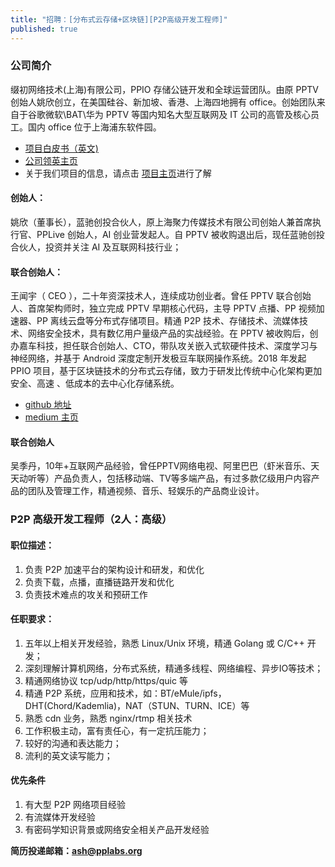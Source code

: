 ```yaml
---
title: "招聘：[分布式云存储+区块链][P2P高级开发工程师]"
published: true
---
```


### 公司简介
缀初网络技术(上海)有限公司，PPIO 存储公链开发和全球运营团队。由原 PPTV 创始人姚欣创立，在美国硅谷、新加坡、香港、上海四地拥有 office。创始团队来自于谷歌微软\BAT\华为 PPTV 等国内知名大型互联网及 IT 公司的高管及核心员工。国内 office 位于上海浦东软件园。
- [项目白皮书（英文)](https://github.com/PPIO/Whitepaper)
- [公司领英主页]( https://www.linkedin.com/company/pplabs)
- 关于我们项目的信息，请点击 [项目主页](https://www.pp.io/)进行了解

#### 创始人：
姚欣（董事长），蓝驰创投合伙人，原上海聚力传媒技术有限公司创始人兼首席执行官、PPLive 创始人，AI 创业营发起人。自 PPTV 被收购退出后，现任蓝驰创投合伙人，投资并关注 AI 及互联网科技行业；

#### 联合创始人：
王闻宇（ CEO ），二十年资深技术人，连续成功创业者。曾任 PPTV 联合创始人、首席架构师时，独立完成 PPTV 早期核心代码，主导 PPTV 点播、PP 视频加速器、PP 离线云盘等分布式存储项目。精通 P2P 技术、存储技术、流媒体技术、网络安全技术，具有数亿用户量级产品的实战经验。在 PPTV 被收购后，创办嘉车科技，担任联合创始人、CTO，带队攻关嵌入式软硬件技术、深度学习与神经网络，并基于 Android 深度定制开发极豆车联网操作系统。2018 年发起 PPIO 项目，基于区块链技术的分布式云存储，致力于研发比传统中心化架构更加安全、高速 、低成本的去中心化存储系统。
- [github 地址](https://github.com/omnigeeker)
- [medium 主页](https://medium.com/@omnigeeker)

#### 联合创始人
吴季丹，10年+互联网产品经验，曾任PPTV网络电视、阿里巴巴（虾米音乐、天天动听等）产品负责人，包括移动端、TV等多端产品，有过多款亿级用户内容产品的团队及管理工作，精通视频、音乐、轻娱乐的产品商业设计。


### P2P 高级开发工程师（2人：高级）
#### 职位描述：
  1. 负责 P2P 加速平台的架构设计和研发，和优化
  2. 负责下载，点播，直播链路开发和优化
  3. 负责技术难点的攻关和预研工作

#### 任职要求：
  1. 五年以上相关开发经验，熟悉 Linux/Unix 环境，精通 Golang 或 C/C++ 开发；
  2. 深刻理解计算机网络，分布式系统，精通多线程、网络编程、异步IO等技术；
  3. 精通网络协议 tcp/udp/http/https/quic 等
  4. 精通 P2P 系统，应用和技术，如：BT/eMule/ipfs，DHT(Chord/Kademlia)，NAT（STUN、TURN、ICE）等
  5. 熟悉 cdn 业务，熟悉 nginx/rtmp 相关技术
  6. 工作积极主动，富有责任心，有一定抗压能力；
  7. 较好的沟通和表达能力；
  8. 流利的英文读写能力；

#### 优先条件
  1. 有大型 P2P 网络项目经验
  2. 有流媒体开发经验
  3. 有密码学知识背景或网络安全相关产品开发经验

**简历投递邮箱：ash@pplabs.org**

<div id="commento"></div>
<script src="https://cdn.commento.io/js/commento.js"></script>
